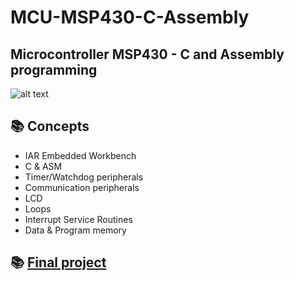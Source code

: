 # MCU-MSP430-C-Assembly
## Microcontroller MSP430 - C and Assembly programming

![alt text](https://www.digikey.at/-/media/MakerIO/Images/blogs/hands-on-with-the-texas-instruments-msp430-launchpad/hands-on-with-the-texas-instruments-msp430-figure-1.jpg?ts=e933892e-a329-465b-946f-ea79b3722373)

## 📚 Concepts
- IAR Embedded Workbench
- C & ASM
- Timer/Watchdog peripherals
- Communication peripherals
- LCD
- Loops
- Interrupt Service Routines
- Data & Program memory

## 📚 [Final project](https://github.com/marlonffernandes/MCU-MSP430-C-Assembly/tree/main/C/lux-project)
